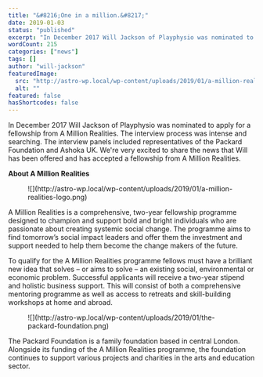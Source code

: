 ```yaml
---
title: "&#8216;One in a million.&#8217;"
date: 2019-01-03
status: "published"
excerpt: "In December 2017 Will Jackson of Playphysio was nominated to apply for a fellowship from a brand new, two year programme &#8211; A Million Realities."
wordCount: 215
categories: ["news"]
tags: []
author: "will-jackson"
featuredImage:
  src: "http://astro-wp.local/wp-content/uploads/2019/01/a-million-realities-logo.png"
  alt: ""
featured: false
hasShortcodes: false
---
```


In December 2017 Will Jackson of Playphysio was nominated to apply for a fellowship from A Million Realities. The interview process was intense and searching. The interview panels included representatives of the Packard Foundation and Ashoka UK. We're very excited to share the news that Will has been offered and has accepted a fellowship from A Million Realities.

**About A Million Realities**

<div ><figure >![](http://astro-wp.local/wp-content/uploads/2019/01/a-million-realities-logo.png)</figure></div>

A Million Realities is a comprehensive, two-year fellowship programme designed to champion and support bold and bright individuals who are passionate about creating systemic social change. The programme aims to find tomorrow’s social impact leaders and offer them the investment and support needed to help them become the change makers of the future.

To qualify for the A Million Realities programme fellows must have a brilliant new idea that solves – or aims to solve – an existing social, environmental or economic problem. Successful applicants will receive a two-year stipend and holistic business support. This will consist of both a comprehensive mentoring programme as well as access to retreats and skill-building workshops at home and abroad.

<div ><figure >![](http://astro-wp.local/wp-content/uploads/2019/01/the-packard-foundation.png)</figure></div>

The Packard Foundation is a family foundation based in central London. Alongside its funding of the A Million Realities programme, the foundation continues to support various projects and charities in the arts and education sector.